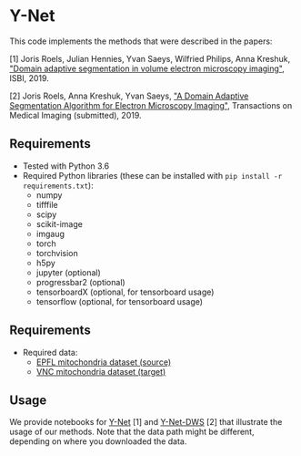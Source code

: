# Y-Net

This code implements the methods that were described in the papers: 

[1] Joris Roels, Julian Hennies, Yvan Saeys, Wilfried Philips, Anna Kreshuk, ["Domain adaptive segmentation in volume electron microscopy imaging"](https://arxiv.org/abs/1810.09734), ISBI, 2019. 

[2] Joris Roels, Anna Kreshuk, Yvan Saeys, ["A Domain Adaptive Segmentation Algorithm for Electron Microscopy Imaging"](https://arxiv.org/abs/1810.09734), Transactions on Medical Imaging (submitted), 2019. 

## Requirements
- Tested with Python 3.6
- Required Python libraries (these can be installed with `pip install -r requirements.txt`): 
    - numpy
    - tifffile
    - scipy
    - scikit-image
    - imgaug
    - torch
    - torchvision
    - h5py
    - jupyter (optional)
    - progressbar2 (optional)
    - tensorboardX (optional, for tensorboard usage)
    - tensorflow (optional, for tensorboard usage)

## Requirements
- Required data: 
  - [EPFL mitochondria dataset (source)](https://cvlab.epfl.ch/data/data-em/)
  - [VNC mitochondria dataset (target)](https://github.com/unidesigner/groundtruth-drosophila-vnc)

## Usage
We provide notebooks for [Y-Net](ynet.ipynb) [1] and [Y-Net-DWS](ynet_dws.ipynb) [2] that illustrate the usage of our methods. Note that the data path might be different, depending on where you downloaded the data. 

